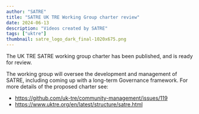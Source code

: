 ```yaml
---
author: "SATRE"
title: "SATRE UK TRE Working Group charter review"
date: 2024-06-13
description: "Videos created by SATRE"
tags: ["uktre"]
thumbnail: satre_logo_dark_final-1020x675.png
---
```


The UK TRE SATRE working group charter has been published, and is ready for review.

The working group will oversee the development and management of SATRE, including coming up with a long-term Governance framework. For more details of the proposed charter see:

- https://github.com/uk-tre/community-management/issues/119
- https://www.uktre.org/en/latest/structure/satre.html
